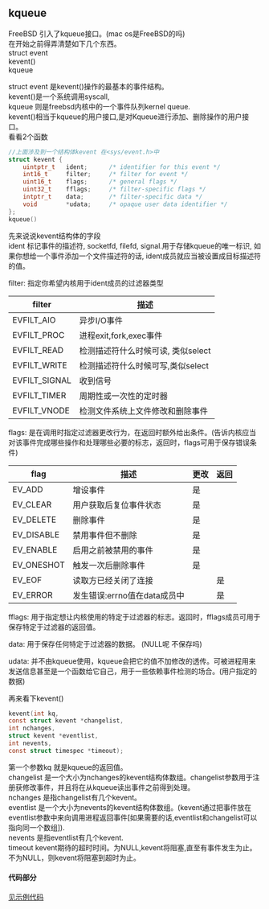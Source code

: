 ## kqueue
FreeBSD 引入了kqueue接口。(mac os是FreeBSD的吗)  
在开始之前得弄清楚如下几个东西。  
struct event  
kevent()  
kqueue

struct event 是kevent()操作的最基本的事件结构。  
kevent()是一个系统调用syscall,  
kqueue 则是freebsd内核中的一个事件队列kernel queue.  
kevent()相当于kqueue的用户接口,是对Kqueue进行添加、删除操作的用户接口。  
看看2个函数
```c
//上面涉及到一个结构体kevent 在<sys/event.h>中   
struct kevent {
    uintptr_t   ident;      /* identifier for this event */ 
    int16_t     filter;     /* filter for event */
    uint16_t    flags;      /* general flags */
    uint32_t    fflags;     /* filter-specific flags */
    intptr_t    data;       /* filter-specific data */
    void        *udata;     /* opaque user data identifier */
};
kqueue()
```

先来说说kevent结构体的字段  
ident 标记事件的描述符, socketfd, filefd, signal.用于存储kqueue的唯一标识, 如果你想给一个事件添加一个文件描述符的话, ident成员就应当被设置成目标描述符的值。  

filter: 指定你希望内核用于ident成员的过滤器类型

filter     | 描述      
-------- | ---------   
EVFILT_AIO | 异步I/O事件  
EVFILT_PROC | 进程exit,fork,exec事件  
EVFILT_READ | 检测描述符什么时候可读, 类似select  
EVFILT_WRITE | 检测描述符什么时候可写,类似select  
EVFILT_SIGNAL | 收到信号  
EVFILT_TIMER | 周期性或一次性的定时器  
EVFILT_VNODE | 检测文件系统上文件修改和删除事件  


flags: 是在调用时指定过滤器更改行为，在返回时额外给出条件。(告诉内核应当对该事件完成哪些操作和处理哪些必要的标志，返回时，flags可用于保存错误条件)  

flag     | 描述      |  更改  |  返回
-------- | --------- |  ----- | ------   
EV_ADD   | 增设事件  |   是   |  
EV_CLEAR | 用户获取后复位事件状态  |   是   | 
EV_DELETE| 删除事件    |   是   | 
EV_DISABLE| 禁用事件但不删除    |   是   | 
EV_ENABLE | 启用之前被禁用的事件    |   是   | 
EV_ONESHOT | 触发一次后删除事件    |   是   | 
EV_EOF | 读取方已经关闭了连接   |  | 是  
EV_ERROR | 发生错误:errno值在data成员中 |  | 是  

fflags: 用于指定想让内核使用的特定于过滤器的标志。返回时，fflags成员可用于保存特定于过滤器的返回值。  

data: 用于保存任何特定于过滤器的数据。 (NULL呢 不保存吗)  

udata: 并不由kqueue使用，kqueue会把它的值不加修改的透传。可被进程用来发送信息甚至是一个函数给它自己，用于一些依赖事件检测的场合。(用户指定的数据)  

再来看下kevent()
```c
kevent(int kq,   
const struct kevent *changelist,   
int nchanges,  
struct kevent *eventlist,  
int nevents,  
const struct timespec *timeout);
```
第一个参数kq 就是kqueue的返回值。  
changelist 是一个大小为nchanges的kevent结构体数组。changelist参数用于注册获修改事件，并且将在从kqueue读出事件之前得到处理。  
nchanges 是指changelist有几个kevent。  
eventlist 是一个大小为nevents的kevent结构体数组。(kevent通过把事件放在eventlist参数中来向调用进程返回事件[如果需要的话,eventlist和changelist可以指向同一个数组]).  
nevents 是指eventlist有几个kevent.  
timeout kevent期待的超时时间。为NULL,kevent将阻塞,直至有事件发生为止。不为NULL，则kevent将阻塞到超时为止。  

#### 代码部分
[见示例代码](http://www.)

